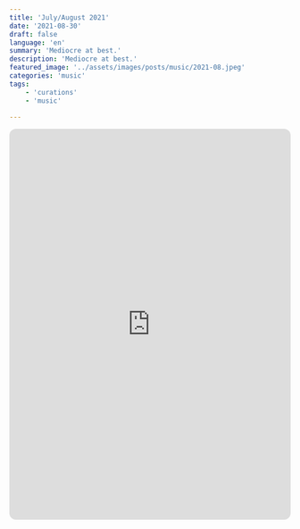 ```yaml
---
title: 'July/August 2021'
date: '2021-08-30'
draft: false
language: 'en'
summary: 'Mediocre at best.'
description: 'Mediocre at best.'
featured_image: '../assets/images/posts/music/2021-08.jpeg'
categories: 'music'
tags:
    - 'curations'
    - 'music'

---
```

<!-- @format -->
<iframe
    style="border-radius:12px"
    src="https://open.spotify.com/embed/playlist/1ynDVB7YD3KfWUysKL2Gvk"
    width="100%"
    height="700"
    frameBorder="0"
    allowfullscreen=""
    allow="
        autoplay;
        clipboard-write;
        encrypted-media;
        fullscreen;
        picture-in-picture
    "
    loading="lazy"
></iframe>
